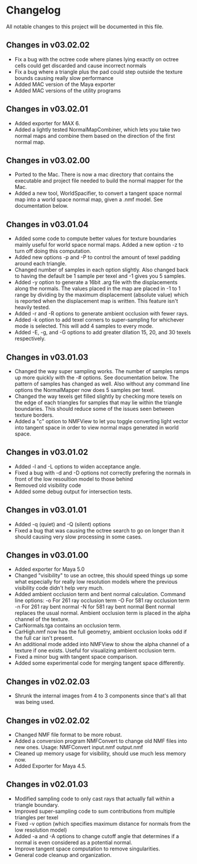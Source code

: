 # Changelog
All notable changes to this project will be documented in this file.

## Changes in v03.02.02
 - Fix a bug with the octree code where planes lying exactly on octree
   cells could get discarded and cause incorrect normals
 - Fix a bug where a triangle plus the pad could step outside the
   texture bounds causing really slow performance
 - Added MAC version of the Maya exporter
 - Added MAC versions of the utility programs

## Changes in v03.02.01
 - Added exporter for MAX 6.
 - Added a lightly tested NormalMapCombiner, which lets you take two
   normal maps and combine them based on the direction of the first
   normal map.

## Changes in v03.02.00
 - Ported to the Mac. There is now a mac directory that contains the
   executable and project file needed to build the normal mapper for
   the Mac.
 - Added a new tool, WorldSpacifier, to convert a tangent space normal
   map into a world space normal map, given a .nmf model. See
   documentation below.

## Changes in v03.01.04
 - Added some code to compute better values for texture boundaries
   mainly useful for world space normal maps. Added a new option -z to
   turn off doing this computation. 
 - Added new options -p and -P to control the amount of texel padding around
   each triangle.
 - Changed number of samples in each option slightly. Also changed back
   to having the default be 1 sample per texel and -1 gives you 5 samples.
 - Added -y option to generate a 16bit .arg file with the displacements
   along the normals. The values placed in the map are placed in -1 to 1
   range by dividing by the maximum displacement (absolute value) which is
   reported when the displacement map is written. This feature isn't
   heavily tested.
 - Added -r and -R options to generate ambient occlusion with fewer rays.
 - Added -k option to add texel corners to super-sampling for whichever
   mode is selected. This will add 4 samples to every mode.
 - Added -E, -g,  and -G options to add greater dilation 15, 20, and 30
   texels respectively.

## Changes in v03.01.03
 - Changed the way super sampling works. The number of samples ramps up
   more quickly with the -# options. See documentation below. The
   pattern of samples has changed as well. Also without any command
   line options the NormalMapper now does 5 samples per texel.
 - Changed the way texels get filled slightly by checking more texels
   on the edge of each triangles for samples that may lie within the
   triangle boundaries. This should reduce some of the issues seen
   between texture borders.
 - Added a "c" option to NMFView to let you toggle converting light
   vector into tangent space in order to view normal maps generated in
   world space.

## Changes in v03.01.02
 - Added -l and -L options to widen acceptance angle.
 - Fixed a bug with -d and -D options not correctly prefering the
   normals in front of the low resoultion model to those behind
 - Removed old visibility code
 - Added some debug output for intersection tests.

## Changes in v03.01.01
 - Added -q (quiet) and -Q (silent) options
 - Fixed a bug that was causing the octree search to go on longer than
   it should causing very slow processing in some cases.

## Changes in v03.01.00
 - Added exporter for Maya 5.0
 - Changed "visibility" to use an octree, this should speed things up
   some what especially for really low resolution models where the
   previous visibility code didn't help very much.
 - Added ambient occlusion term and bent normal calculation. Command
   line options:
       -o For 261 ray occlusion term
       -O For 581 ray occlusion term
       -n For 261 ray bent normal
       -N for 581 ray bent normal
   Bent normal replaces the usual normal. Ambient occlusion term is
   placed in the alpha channel of the texture.
 - CarNormals.tga contains an occlusion term.
 - CarHigh.nmf now has the full geometry, ambient occlusion looks odd
   if the full car isn't present.
 - An additional mode added into NMFView to show the alpha channel of a
   texture if one exists. Useful for visualizing ambient occlusion term.
 - Fixed a minor bug with tangent space comparison.
 - Added some experimental code for merging tangent space differently.

## Changes in v02.02.03
 - Shrunk the internal images from 4 to 3 components since that's all
   that was being used.

## Changes in v02.02.02
 - Changed NMF file format to be more robust.
 - Added a conversion program NMFConvert to change old NMF files into
   new ones. Usage: NMFConvert input.nmf output.nmf
 - Cleaned up memory usage for visibility, should use much less memory now.
 - Added Exporter for Maya 4.5.

## Changes in v02.01.03

 - Modified sampling code to only cast rays that actually fall within a
   triangle boundary. 
 - Improved super-sampling code to sum contributions from multiple
   triangles per texel 
 - Fixed -v option (which specifies maximum distance for normals from
   the low resolution model) 
 - Added -a and -A options to change cutoff angle that determines if a
   normal is even considered as a potential normal. 
 - Improve tangent space computation to remove singularities.
 - General code cleanup and organization.